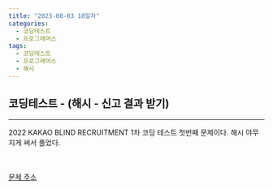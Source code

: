 ```yaml
---
title: "2023-08-03 18일차"
categories:
  - 코딩테스트
  - 프로그래머스
tags:
  - 코딩테스트
  - 프로그래머스
  - 해시
---
```

<h2>코딩테스트 - (해시 - 신고 결과 받기)</h2>

---
<script src="https://gist.github.com/harimyong/7745dc76e1fc4badc75c42a36d43e136.js"></script>
<p>2022 KAKAO BLIND RECRUITMENT 1차 코딩 테스트 첫번째 문제이다. 해시 야무지게 써서 풀었다.</p>
<br><br>
<a href="https://school.programmers.co.kr/learn/courses/30/lessons/92334">문제 주소<a>
